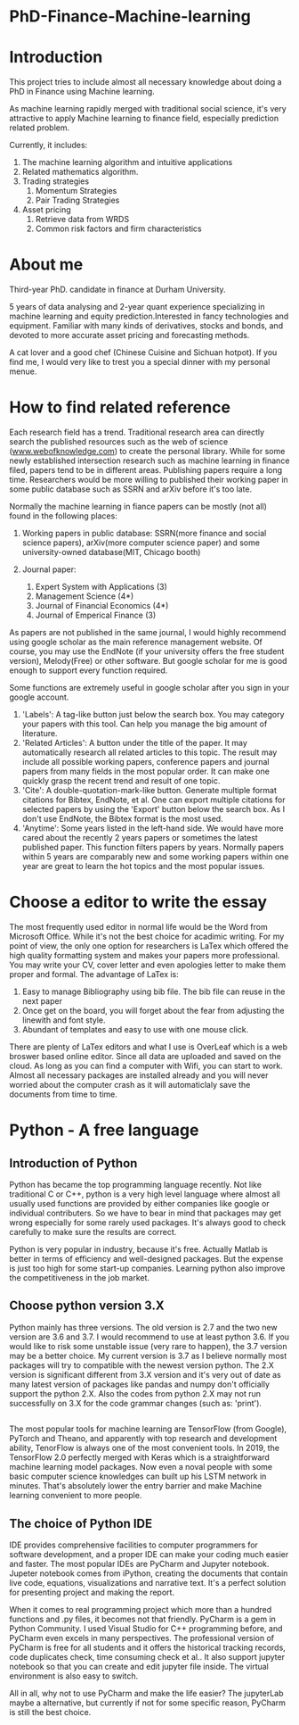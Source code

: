 # PhD-Finance-Machine-learning

# Introduction
This project tries to include almost all necessary knowledge about doing a PhD in Finance using Machine learning. 

As machine learning rapidly merged with traditional social science, it's very attractive to apply Machine learning to finance field, especially prediction related problem.

Currently, it includes:
  1. The machine learning algorithm and intuitive applications
  1. Related mathematics algorithm. 
  1. Trading strategies
      1. Momentum Strategies
      1. Pair Trading Strategies
  1. Asset pricing 
      1. Retrieve data from WRDS
      1. Common risk factors and firm characteristics
 
# About me
 
Third-year PhD. candidate in finance at Durham University.
 
5 years of data analysing and 2-year quant experience specializing in machine learning and equity prediction.Interested in fancy technologies and equipment. Familiar with many kinds of derivatives, stocks and bonds, and devoted to more accurate asset pricing and forecasting methods. 
 
A cat lover and a good chef (Chinese Cuisine and Sichuan hotpot). If you find me, I would very like to trest you a special dinner with my personal menue.


# How to find related reference

Each research field has a trend. Traditional research area can directly search the published resources such as the web of science  (www.webofknowledge.com) to create the personal library. While for some newly established intersection research such as machine learning in finance filed,  papers tend to be in different areas. Publishing papers require a long time. Researchers would be more willing to published their working paper in some public database such as SSRN and arXiv before it's too late. 

Normally the machine learning in fiance papers can be mostly (not all) found in the following places:

1. Working papers in public database: SSRN(more finance and social science papers), arXiv(more computer science paper) and some university-owned database(MIT, Chicago booth)

2. Journal paper:
    1. Expert System with Applications (3)
    1. Management Science (4*)
    1. Journal of Financial Economics (4*)
    1. Journal of Emperical Finance (3)
    

As papers are not published in the same journal, I would highly recommend using google scholar as the main reference management website. Of course, you may use the EndNote (if your university offers the free student version), Melody(Free) or other software. But google scholar for me is good enough to support every function required. 

Some functions are extremely useful in google scholar after you sign in your google account.
1. 'Labels': A tag-like button just below the search box. You may category your papers with this tool. Can help you manage the big amount of literature.
1. 'Related Articles': A button under the title of the paper. It may automatically research all related articles to this topic. The result may include all possible working papers, conference papers and journal papers from many fields in the most popular order. It can make one quickly grasp the recent trend and result of one topic.
1. 'Cite': A double-quotation-mark-like button. Generate multiple format citations for Bibtex, EndNote, et al. One can export multiple citations for selected papers by using the 'Export' button below the search box. As I don't use EndNote, the Bibtex format is the most used. 
1. 'Anytime': Some years listed in the left-hand side. We would have more cared about the recently 2 years papers or sometimes the latest published paper. This function filters papers by years. Normally papers within 5 years are comparably new and some working papers within one year are great to learn the hot topics and the most popular issues.



# Choose a editor to write the essay

The most frequently used editor in normal life would be the Word from Microsoft Office. While it's not the best choice for acadimic writing. For my point of view, the only one option for researchers is LaTex which offered the high quality formatting system and makes your papers more professional. You may write your CV, cover letter and even apologies letter to make them proper and formal. The advantage of LaTex is:
1. Easy to manage Bibliography using bib file. The bib file can reuse in the next paper
1. Once get on the board, you will forget about the fear from adjusting the linewith and font style. 
1. Abundant of templates and easy to use with one mouse click.

There are plenty of LaTex editors and what I use is OverLeaf which is a web broswer based online editor. Since all data are uploaded and saved on the cloud. As long as you can find a computer with Wifi, you can start to work. Almost all necessary packages are installed already and you will never worried about the computer crash as it will automaticlaly save the documents from time to time. 


# Python - A free language 

## Introduction of Python
Python has became the top programming language recently. Not like traditional C or C++, python is a very high level language where almost all usually used functions are provided by either companies like google or individual contributers. So we have to bear in mind that packages may get wrong especially for some rarely used packages. It's always good to check carefully to make sure the results are correct. 

Python is very popular in industry, because it's free. Actually Matlab is better in terms of efficiency and well-designed packages. But the expense is just too high for some start-up companies. Learning python also improve the competitiveness in the job market.


## Choose python version 3.X 
Python mainly has three versions. The old version is 2.7 and the two new version are 3.6 and 3.7. I would recommend to use at least python 3.6. If you would like to risk some unstable issue (very rare to happen), the 3.7 version may be a better choice. My current version is 3.7 as I believe normally most packages will try to compatible with the newest version python. The 2.X version is significant different from 3.X version and it's very out of date as many latest version of packages like pandas and numpy don't officially support the python 2.X. Also the codes from python 2.X may not run successfully on 3.X for the code grammar changes (such as: 'print'). 

## 
The most popular tools for machine learning are TensorFlow (from Google), PyTorch and Theano, and apparently with top research and development ability, TenorFlow is always one of the most convenient tools. In 2019, the TensorFlow 2.0 perfectly merged with Keras which is a straightforward machine learning model packages. Now even a noval people with some basic computer science knowledges can built up his LSTM network in minutes. That's absolutely lower the entry barrier and make Machine learning convenient to more people.


## The choice of Python IDE

IDE provides comprehensive facilities to computer programmers for software development, and a proper IDE can make your coding much easier and faster. The most popular IDEs are PyCharm and Jupyter notebook. Jupeter notebook comes from iPython, creating the documents that contain live code, equations, visualizations and narrative text. It's a perfect solution for presenting project and making the report. 

When it comes to real programming project which more than a hundred functions and .py files, it becomes not that friendly. PyCharm is a gem in Python Community. I used Visual Studio for C++ programming before, and PyCharm even excels in many perspectives. The professional version of PyCharm is free for all students and it offers the historical tracking records, code duplicates check, time consuming check et al.. It also support jupyter notebook so that you can create and edit jupyter file inside. The virtual environment is also easy to switch. 

All in all, why not to use PyCharm and make the life easier?  The jupyterLab maybe a alternative, but currently if not for some specific reason, PyCharm is still the best choice. 


